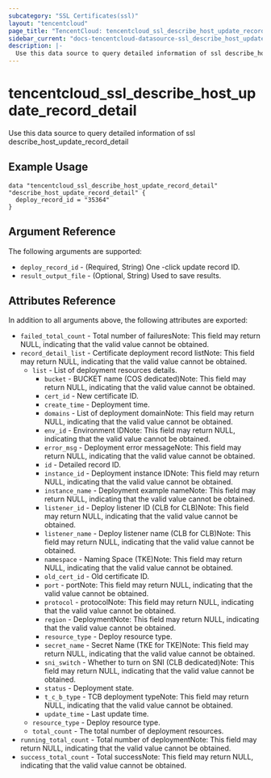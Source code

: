 ```yaml
---
subcategory: "SSL Certificates(ssl)"
layout: "tencentcloud"
page_title: "TencentCloud: tencentcloud_ssl_describe_host_update_record_detail"
sidebar_current: "docs-tencentcloud-datasource-ssl_describe_host_update_record_detail"
description: |-
  Use this data source to query detailed information of ssl describe_host_update_record_detail
---
```


# tencentcloud_ssl_describe_host_update_record_detail

Use this data source to query detailed information of ssl describe_host_update_record_detail

## Example Usage

```hcl
data "tencentcloud_ssl_describe_host_update_record_detail" "describe_host_update_record_detail" {
  deploy_record_id = "35364"
}
```

## Argument Reference

The following arguments are supported:

* `deploy_record_id` - (Required, String) One -click update record ID.
* `result_output_file` - (Optional, String) Used to save results.

## Attributes Reference

In addition to all arguments above, the following attributes are exported:

* `failed_total_count` - Total number of failuresNote: This field may return NULL, indicating that the valid value cannot be obtained.
* `record_detail_list` - Certificate deployment record listNote: This field may return NULL, indicating that the valid value cannot be obtained.
  * `list` - List of deployment resources details.
    * `bucket` - BUCKET name (COS dedicated)Note: This field may return NULL, indicating that the valid value cannot be obtained.
    * `cert_id` - New certificate ID.
    * `create_time` - Deployment time.
    * `domains` - List of deployment domainNote: This field may return NULL, indicating that the valid value cannot be obtained.
    * `env_id` - Environment IDNote: This field may return NULL, indicating that the valid value cannot be obtained.
    * `error_msg` - Deployment error messageNote: This field may return NULL, indicating that the valid value cannot be obtained.
    * `id` - Detailed record ID.
    * `instance_id` - Deployment instance IDNote: This field may return NULL, indicating that the valid value cannot be obtained.
    * `instance_name` - Deployment example nameNote: This field may return NULL, indicating that the valid value cannot be obtained.
    * `listener_id` - Deploy listener ID (CLB for CLB)Note: This field may return NULL, indicating that the valid value cannot be obtained.
    * `listener_name` - Deploy listener name (CLB for CLB)Note: This field may return NULL, indicating that the valid value cannot be obtained.
    * `namespace` - Naming Space (TKE)Note: This field may return NULL, indicating that the valid value cannot be obtained.
    * `old_cert_id` - Old certificate ID.
    * `port` - portNote: This field may return NULL, indicating that the valid value cannot be obtained.
    * `protocol` - protocolNote: This field may return NULL, indicating that the valid value cannot be obtained.
    * `region` - DeploymentNote: This field may return NULL, indicating that the valid value cannot be obtained.
    * `resource_type` - Deploy resource type.
    * `secret_name` - Secret Name (TKE for TKE)Note: This field may return NULL, indicating that the valid value cannot be obtained.
    * `sni_switch` - Whether to turn on SNI (CLB dedicated)Note: This field may return NULL, indicating that the valid value cannot be obtained.
    * `status` - Deployment state.
    * `t_c_b_type` - TCB deployment typeNote: This field may return NULL, indicating that the valid value cannot be obtained.
    * `update_time` - Last update time.
  * `resource_type` - Deploy resource type.
  * `total_count` - The total number of deployment resources.
* `running_total_count` - Total number of deploymentNote: This field may return NULL, indicating that the valid value cannot be obtained.
* `success_total_count` - Total successNote: This field may return NULL, indicating that the valid value cannot be obtained.



